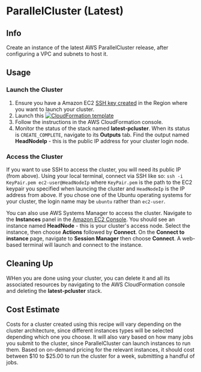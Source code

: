 # ParallelCluster (Latest)

## Info

Create an instance of the latest AWS ParallelCluster release, after configuring a VPC and subnets to host it.

## Usage

### Launch the Cluster

1. Ensure you have a Amazon EC2 [SSH key created](https://docs.aws.amazon.com/AWSEC2/latest/UserGuide/create-key-pairs.html#having-ec2-create-your-key-pair) in the Region where you want to launch your cluster.
2. Launch this [![CloudFormation template](https://samdengler.github.io/cloudformation-launch-stack-button-svg/images/us-east-2.svg)](https://us-east-2.console.aws.amazon.com/cloudformation/home?region=us-east-2#/stacks/create/review?stackName=latest-pcluster&templateURL=https://cfn3-dev-mwvaughn.s3.us-east-2.amazonaws.com/main/recipes/pcluster/latest/assets/launch.yaml)
3. Follow the instructions in the AWS CloudFormation console. 
4. Monitor the status of the stack named **latest-pcluster**. When its status is `CREATE_COMPLETE`, navigate to its **Outputs** tab. Find the output named **HeadNodeIp** - this is the public IP address for your cluster login node.

### Access the Cluster

If you want to use SSH to access the cluster, you will need its public IP (from above). Using your local terminal, connect via SSH like so: `ssh -i KeyPair.pem ec2-user@HeadNodeIp` where `KeyPair.pem` is the path to the EC2 keypair you specified when launcing the cluster and `HeadNodeIp` is the IP address from above. If you chose one of the Ubuntu operating systems for your cluster, the login name may be `ubuntu` rather than `ec2-user`.

You can also use AWS Systems Manager to access the cluster. Navigate to the **Instances** panel in the [Amazon EC2 Console](https://console.aws.amazon.com/ec2/home?region=us-east-2#Instances). You should see an instance named **HeadNode** - this is your cluster's access node. Select the instance, then choose **Actions** followed by **Connect**. On the **Connect to instance** page, navigate to **Session Manager** then choose **Connect**. A web-based terminal will launch and connect to the instance. 

## Cleaning Up

WHen you are done using your cluster, you can delete it and all its associated resources by navigating to the AWS CloudFormation console and deleting the **latest-pcluster** stack. 

## Cost Estimate

Costs for a cluster created using this recipe will vary depending on the cluster architecture, since different instances types will be selected depending which one you choose. It will also vary based on how many jobs you submit to the cluster, since ParallelCluster can launch instances to run them. Based on on-demand pricing for the relevant instances, it should cost between $10 to $25.00 to run the cluster for a week, submitting a handful of jobs. 

